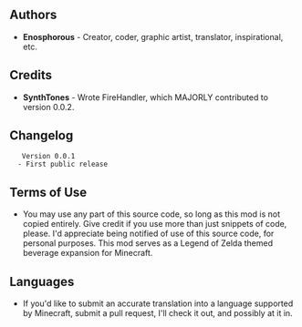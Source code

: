 ## Authors

- **Enosphorous** - Creator, coder, graphic artist, translator, inspirational, etc.

## Credits

- **SynthTones** - Wrote FireHandler, which MAJORLY contributed to version 0.0.2. 

## Changelog
       Version 0.0.1
      - First public release
      
## Terms of Use

- You may use any part of this source code, so long as this mod is not copied entirely. Give credit if you use more than just snippets of code, please. I'd appreciate being notified of use of this source code, for personal purposes. This mod serves as a Legend of Zelda themed beverage expansion for Minecraft.

## Languages

- If you'd like to submit an accurate translation into a language supported by Minecraft, submit a pull request, I'll check it out, and possibly at it in.
